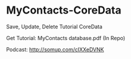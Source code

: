 MyContacts-CoreData
===================

Save, Update, Delete Tutorial CoreData

Get Tutorial: MyContacts database.pdf (In Repo)

Podcast: http://somup.com/cIXXeDVNK
